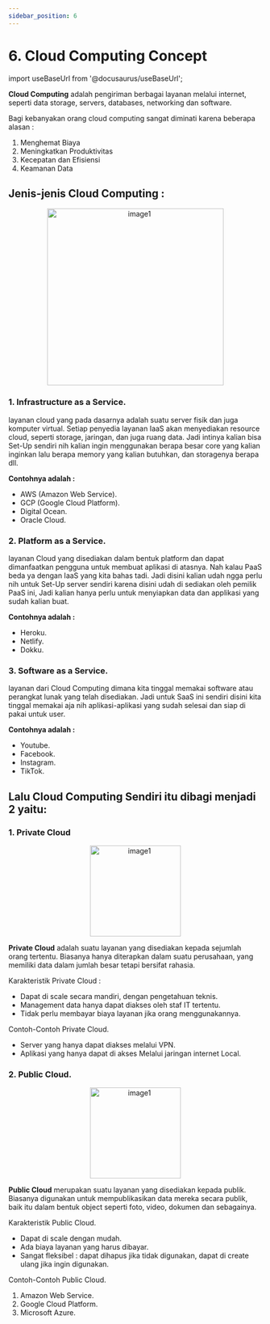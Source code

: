 ```yaml
---
sidebar_position: 6
---
```


# 6. Cloud Computing Concept

import useBaseUrl from '@docusaurus/useBaseUrl';

**Cloud Computing** adalah pengiriman berbagai layanan melalui internet, seperti data storage, servers, databases, networking dan software. 

Bagi kebanyakan orang cloud computing sangat diminati karena beberapa alasan :
1. Menghemat Biaya
2. Meningkatkan Produktivitas
3. Kecepatan dan Efisiensi
4. Keamanan Data

## Jenis-jenis Cloud Computing : 

<center>
   <img alt="image1" src={useBaseUrl('img/docs/image-12.png')} height="350px"/>
</center>

### 1. Infrastructure as a Service.
   
   layanan cloud yang pada dasarnya adalah suatu server fisik dan juga komputer virtual. Setiap penyedia layanan IaaS akan menyediakan resource cloud, seperti storage, jaringan, dan juga ruang data. Jadi intinya kalian bisa Set-Up sendiri nih kalian ingin menggunakan berapa besar core yang kalian inginkan lalu berapa memory yang kalian butuhkan, dan storagenya berapa dll. 
   
   **Contohnya adalah :**
   - AWS (Amazon Web Service).
   - GCP (Google Cloud Platform).
   - Digital Ocean.
   - Oracle Cloud.

### 2. Platform as a Service.

   layanan Cloud yang disediakan dalam bentuk platform dan dapat dimanfaatkan pengguna untuk membuat aplikasi di atasnya. Nah kalau PaaS beda ya dengan IaaS yang kita bahas tadi. Jadi disini kalian udah ngga perlu nih untuk Set-Up server sendiri karena disini udah di sediakan oleh pemilik PaaS ini, Jadi kalian hanya perlu untuk menyiapkan data dan applikasi yang sudah kalian buat.

   **Contohnya adalah :**
   - Heroku.
   - Netlify.
   - Dokku.

### 3. Software as a Service.

   layanan dari Cloud Computing dimana kita tinggal memakai software atau perangkat lunak yang telah disediakan. Jadi untuk SaaS ini sendiri disini kita tinggal memakai aja nih aplikasi-aplikasi yang sudah selesai dan siap di pakai untuk user.

   **Contohnya adalah :**
   - Youtube.
   - Facebook.
   - Instagram.
   - TikTok.

## Lalu Cloud Computing Sendiri itu dibagi menjadi 2 yaitu: 

### 1. Private Cloud

<center>
   <img alt="image1" src={useBaseUrl('img/docs/image-13.png')} height="180px"/>
</center>

**Private Cloud** adalah suatu layanan yang disediakan kepada sejumlah orang tertentu. Biasanya hanya diterapkan dalam suatu perusahaan, yang memiliki data dalam jumlah besar tetapi bersifat rahasia.

Karakteristik Private Cloud :
  - Dapat di scale secara mandiri, dengan pengetahuan teknis.
  - Management data hanya dapat diakses oleh staf IT tertentu.
  - Tidak perlu membayar biaya layanan jika orang menggunakannya.

Contoh-Contoh Private Cloud.
  
  - Server yang hanya dapat diakses melalui VPN.
  - Aplikasi yang hanya dapat di akses Melalui jaringan internet Local.

### 2. Public Cloud.

<center>
   <img alt="image1" src={useBaseUrl('img/docs/image-14.png')} height="180px"/>
</center>

**Public Cloud** merupakan suatu layanan yang disediakan kepada publik. Biasanya digunakan untuk mempublikasikan data mereka secara publik, baik itu dalam bentuk object seperti foto, video, dokumen dan sebagainya.

Karakteristik Public Cloud.

  - Dapat di scale dengan mudah.
  - Ada biaya layanan yang harus dibayar.
  - Sangat fleksibel : dapat dihapus jika tidak digunakan, dapat di create ulang jika ingin digunakan.

Contoh-Contoh Public Cloud.

  1. Amazon Web Service.
  2. Google Cloud Platform.
  3. Microsoft Azure.